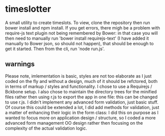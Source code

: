 # timeslotter
A small utility to create timeslots. To view, clone the repository then run bower install and npm install. If you get errors, there migh be a problem with require-js text plugin not being remembered by Bower: in that case you will then need to manually run 'bower install requirejs-text' (I have added it manually to Bower json, so should not happen), that should be enough to get it started. Then from the cli, run 'node run.js'. 

## warnings
Please note, imlementation is basic, styles are not too elaborate as I just coded on the fly and without a design, much of it should be refctored, both in terms of markup / styles and functionality.
I chose to use a Requirejs / Bckbone setup. I also chose to maintain the directory trees for the minified files rather then using r.js to export the app in one file: this can be changed to use r.js.
 I didn't implement any advanced form validation, just basic stuff. Of course this could be extended a lot, I did add methods for validation, just a matter of enhancing their logic in the form class: I did this on purpose as I wanted to focus more on application design / structure, so I coded a more advanced form management OO design rather then focusing on the complexity of the actual validation logic.